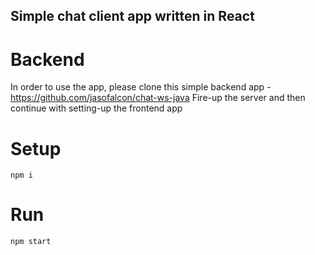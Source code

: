 ## Simple chat client app written in React

# Backend
In order to use the app, please clone this simple backend app - https://github.com/jasofalcon/chat-ws-java
Fire-up the server and then continue with setting-up the frontend app

# Setup
``` npm i ```

# Run
``` npm start ```
